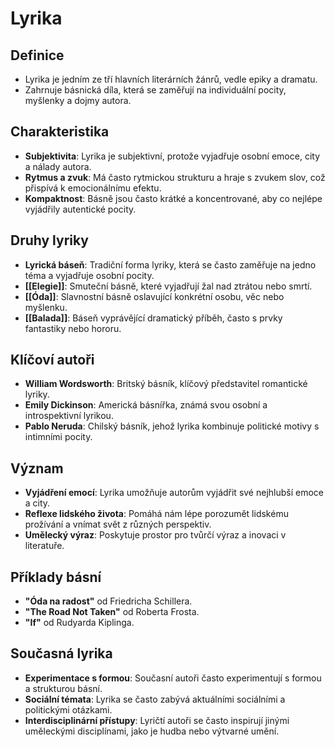# Lyrika

## Definice
- Lyrika je jedním ze tří hlavních literárních žánrů, vedle epiky a dramatu.
- Zahrnuje básnická díla, která se zaměřují na individuální pocity, myšlenky a dojmy autora.

## Charakteristika
- **Subjektivita**: Lyrika je subjektivní, protože vyjadřuje osobní emoce, city a nálady autora.
- **Rytmus a zvuk**: Má často rytmickou strukturu a hraje s zvukem slov, což přispívá k emocionálnímu efektu.
- **Kompaktnost**: Básně jsou často krátké a koncentrované, aby co nejlépe vyjádřily autentické pocity.

## Druhy lyriky
- **Lyrická báseň**: Tradiční forma lyriky, která se často zaměřuje na jedno téma a vyjadřuje osobní pocity.
- **[[Elegie]]**: Smuteční básně, které vyjadřují žal nad ztrátou nebo smrtí.
- **[[Óda]]**: Slavnostní básně oslavující konkrétní osobu, věc nebo myšlenku.
- **[[Balada]]**: Báseň vyprávějící dramatický příběh, často s prvky fantastiky nebo hororu.

## Klíčoví autoři
- **William Wordsworth**: Britský básník, klíčový představitel romantické lyriky.
- **Emily Dickinson**: Americká básnířka, známá svou osobní a introspektivní lyrikou.
- **Pablo Neruda**: Chilský básník, jehož lyrika kombinuje politické motivy s intimními pocity.

## Význam
- **Vyjádření emocí**: Lyrika umožňuje autorům vyjádřit své nejhlubší emoce a city.
- **Reflexe lidského života**: Pomáhá nám lépe porozumět lidskému prožívání a vnímat svět z různých perspektiv.
- **Umělecký výraz**: Poskytuje prostor pro tvůrčí výraz a inovaci v literatuře.

## Příklady básní
- **"Óda na radost"** od Friedricha Schillera.
- **"The Road Not Taken"** od Roberta Frosta.
- **"If"** od Rudyarda Kiplinga.

## Současná lyrika
- **Experimentace s formou**: Současní autoři často experimentují s formou a strukturou básní.
- **Sociální témata**: Lyrika se často zabývá aktuálními sociálními a politickými otázkami.
- **Interdisciplinární přístupy**: Lyričtí autoři se často inspirují jinými uměleckými disciplínami, jako je hudba nebo výtvarné umění.